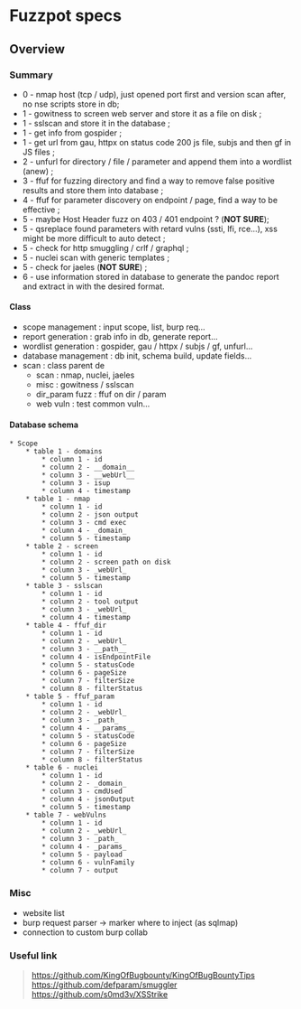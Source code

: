 # Fuzzpot specs

## Overview

### Summary

* 0 - nmap host (tcp / udp), just opened port first and version scan after, no nse scripts store in db;
* 1 - gowitness to screen web server and store it as a file on disk ;
* 1 - sslscan and store it in the database ;
* 1 - get info from gospider ;
* 1 - get url from gau, httpx on status code 200 js file, subjs and then gf in JS files ;
* 2 - unfurl for directory / file / parameter and append them into a wordlist (anew) ;
* 3 - ffuf for fuzzing directory and find a way to remove false positive results and store them into database ;
* 4 - ffuf for parameter discovery on endpoint / page, find a way to be effective ;
* 5 - maybe Host Header fuzz on 403 / 401 endpoint ? (__NOT SURE__);
* 5 - qsreplace found parameters with retard vulns (ssti, lfi, rce...), xss might be more difficult to auto detect ;
* 5 - check for http smuggling / crlf / graphql ;
* 5 - nuclei scan with generic templates ;
* 5 - check for jaeles (__NOT SURE__) ;
* 6 - use information stored in database to generate the pandoc report and extract in with the desired format.

#### Class

* scope management : input scope, list, burp req...
* report generation : grab info in db, generate report...
* wordlist generation : gospider, gau / httpx / subjs / gf, unfurl...
* database management : db init, schema build, update fields...
* scan : class parent de
    * scan : nmap, nuclei, jaeles
    * misc : gowitness / sslscan
    * dir_param fuzz : ffuf on dir / param
    * web vuln : test common vuln...

#### Database schema

```
* Scope
    * table 1 - domains
        * column 1 - id
        * column 2 - __domain__
        * column 3 - __webUrl__
        * column 3 - isup
        * column 4 - timestamp
    * table 1 - nmap
        * column 1 - id
        * column 2 - json output
        * column 3 - cmd exec
        * column 4 - _domain_
        * column 5 - timestamp
    * table 2 - screen
        * column 1 - id
        * column 2 - screen path on disk
        * column 3 - _webUrl_
        * column 5 - timestamp 
    * table 3 - sslscan
        * column 1 - id
        * column 2 - tool output
        * column 3 - _webUrl_
        * column 4 - timestamp
    * table 4 - ffuf_dir
        * column 1 - id
        * column 2 - _webUrl_
        * column 3 - __path__
        * column 4 - isEndpointFile
        * column 5 - statusCode
        * column 6 - pageSize
        * column 7 - filterSize
        * column 8 - filterStatus
    * table 5 - ffuf_param
        * column 1 - id
        * column 2 - _webUrl_
        * column 3 - _path_
        * column 4 - __params__
        * column 5 - statusCode
        * column 6 - pageSize
        * column 7 - filterSize
        * column 8 - filterStatus
    * table 6 - nuclei
        * column 1 - id
        * column 2 - _domain_
        * column 3 - cmdUsed
        * column 4 - jsonOutput
        * column 5 - timestamp
    * table 7 - webVulns
        * column 1 - id
        * column 2 - _webUrl_
        * column 3 - _path_
        * column 4 - _params_
        * column 5 - payload
        * column 6 - vulnFamily
        * column 7 - output
```

### Misc

* website list
* burp request parser -> marker where to inject (as sqlmap)
* connection to custom burp collab

### Useful link

> https://github.com/KingOfBugbounty/KingOfBugBountyTips
> https://github.com/defparam/smuggler
> https://github.com/s0md3v/XSStrike